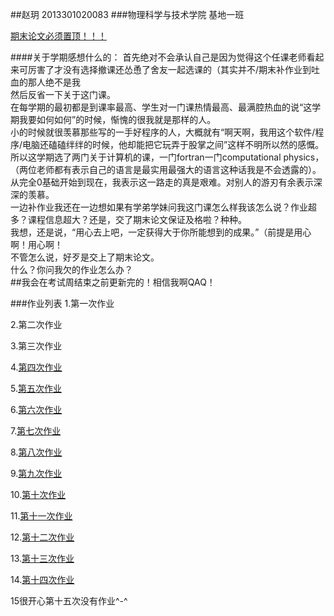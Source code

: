 ##赵玥   2013301020083
###物理科学与技术学院   基地一班

[期末论文必须置顶！！！]()

####关于学期感想什么的：
首先绝对不会承认自己是因为觉得这个任课老师看起来可厉害了才没有选择撤课还怂恿了舍友一起选课的（其实并不/期末补作业到吐血的那人绝不是我</br>
然后反省一下关于这门课。</br>
在每学期的最初都是到课率最高、学生对一门课热情最高、最满腔热血的说“这学期我要如何如何”的时候，惭愧的很我就是那样的人。</br>
小的时候就很羡慕那些写的一手好程序的人，大概就有“啊天啊，我用这个软件/程序/电脑还磕磕绊绊的时候，他却能把它玩弄于股掌之间”这样不明所以然的感慨。</br>
所以这学期选了两门关于计算机的课，一门fortran一门computational physics，（两位老师都有表示自己的语言是最实用最强大的语言这种话我是不会透露的）。</br>
从完全0基础开始到现在，我表示这一路走的真是艰难。对别人的游刃有余表示深深的羡慕。</br>
一边补作业我还在一边想如果有学弟学妹问我这门课怎么样我该怎么说？作业超多？课程信息超大？还是，交了期末论文保证及格啦？种种。</br>
我想，还是说，“用心去上吧，一定获得大于你所能想到的成果。”（前提是用心啊！用心啊！</br>
不管怎么说，好歹是交上了期末论文。</br>
什么？你问我欠的作业怎么办？</br>
##我会在考试周结束之前更新完的！相信我啊QAQ！

###作业列表
1.第一次作业 

2.第二次作业

3.第三次作业

4.[第四次作业](https://github.com/zhaoyoyo/computationalphysics_N2013301020083/tree/master/homework4)

5.[第五次作业]()

6.[第六次作业]()

7.[第七次作业]()

8.[第八次作业]()

9.[第九次作业]()

10.[第十次作业]()

11.[第十一次作业]()

12.[第十二次作业]()

13.[第十三次作业]()

14.[第十四次作业]()

15很开心第十五次没有作业^-^



